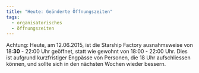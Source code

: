 ```yaml
---
title: "Heute: Geänderte Öffnungszeiten"
tags:
  - organisatorisches
  - öffnungszeiten
---
```


Achtung: Heute, am 12.06.2015, ist die Starship Factory ausnahmsweise von 18:**30** \- 22:00 Uhr geöffnet, statt wie gewohnt von 18:00 - 22:00 Uhr. Dies ist aufgrund kurzfristiger Engpässe von Personen, die 18 Uhr aufschliessen können, und sollte sich in den nächsten Wochen wieder bessern.
